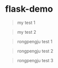 # flask-demo

> my test 1

> my test 2

> rongpengju test 1

> rongpengju test 2

> rongpengju test 3
